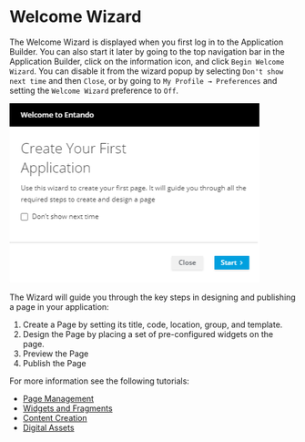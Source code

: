 # Welcome Wizard

The Welcome Wizard is displayed when you first log in to the Application Builder. You can also start it later by going to the top navigation bar in the Application Builder, click on the information icon, and click `Begin Welcome Wizard`. You can disable it from the wizard popup by selecting `Don't show next time` and then `Close`, or by going to `My Profile → Preferences` and setting the `Welcome Wizard` preference to `Off`.

![./img/welcome-wizard.png](./img/welcome-wizard.png)

The Wizard will guide you through the key steps in designing and publishing a page in your application:
1. Create a Page by setting its title, code, location, group, and template.
2. Design the Page by placing a set of pre-configured widgets on the page.
3. Preview the Page
4. Publish the Page

For more information see the following tutorials:
* [Page Management](../../tutorials/tu-compose-app/page-management.md)
* [Widgets and Fragments](../../tutorials/tu-compose-app/widgets-fragments.md)
* [Content Creation](../../tutorials/tu-compose-app/content-tutorial.md)
* [Digital Assets](../../tutorials/tu-compose-app/digital-assets-tutorial.md)

